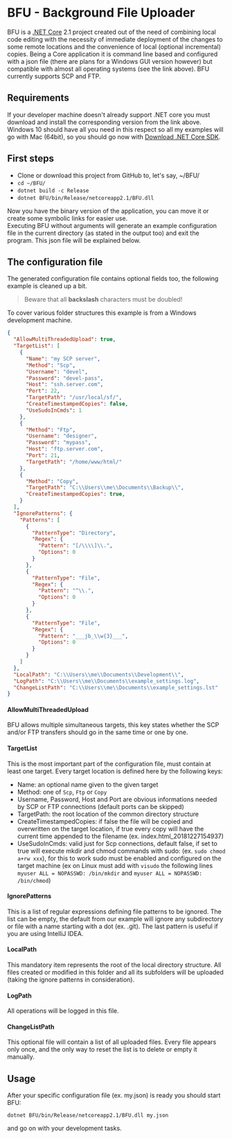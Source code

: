 # BFU - Background File Uploader

BFU is a [.NET Core](https://dotnet.microsoft.com/download) 2.1 project created out of the need of combining local 
code editing with the necessity of immediate deployment of the changes to some remote locations and the convenience 
of local (optional incremental) copies. Being a Core application it is command line based and configured with a 
json file (there are plans for a Windows GUI version however) but compatible with almost all operating systems 
(see the link above). BFU currently supports SCP and FTP.

## Requirements

If your developer machine doesn't already support .NET core you must download and install the corresponding 
version from the link above. Windows 10 should have all you need in this respect so all my examples will go 
with Mac (64bit), so you should go now with 
[Download .NET Core SDK](https://dotnet.microsoft.com/download/thank-you/dotnet-sdk-2.2.101-macos-x64-installer). 

## First steps

 - Clone or download this project from GitHub to, let's say, ~/BFU/
 -  `cd ~/BFU/`
 - `dotnet build -c Release`
 - `dotnet BFU/bin/Release/netcoreapp2.1/BFU.dll`

Now you have the binary version of the application, you can move it or create some symbolic links for easier use.  
Executing BFU without arguments will generate an example configuration file in the current directory 
(as stated in the output too) and exit the program. This json file will be explained below.

## The configuration file

The generated configuration file contains optional fields too, the following example is cleaned up a bit. 
> Beware that all **backslash** characters must be doubled! 

To cover various folder structures this example is from a Windows development machine.

```json
{
  "AllowMultiThreadedUpload": true,
  "TargetList": [
    {
	  "Name": "my SCP server",
      "Method": "Scp",
      "Username": "devel",
      "Password": "devel-pass",
      "Host": "ssh.server.com",
      "Port": 22,
      "TargetPath": "/usr/local/sf/",
      "CreateTimestampedCopies": false,
	  "UseSudoInCmds": 1
    },
    {
      "Method": "Ftp",
      "Username": "designer",
      "Password": "mypass",
      "Host": "ftp.server.com",
      "Port": 21,
      "TargetPath": "/home/www/html/"
    },
    {
      "Method": "Copy",
      "TargetPath": "C:\\Users\\me\\Documents\\Backup\\",
      "CreateTimestampedCopies": true,
    }
  ],
  "IgnorePatterns": {
    "Patterns": [
      {
        "PatternType": "Directory",
        "Regex": {
          "Pattern": "[/\\\\]\\.",
          "Options": 0
        }
      },
      {
        "PatternType": "File",
        "Regex": {
          "Pattern": "^\\.",
          "Options": 0
        }
      },
      {
        "PatternType": "File",
        "Regex": {
          "Pattern": "___jb_\\w{3}___",
          "Options": 0
        }
      }
    ]
  },
  "LocalPath": "C:\\Users\\me\\Documents\\Development\\",
  "LogPath": "C:\\Users\\me\\Documents\\example_settings.log",
  "ChangeListPath": "C:\\Users\\me\\Documents\\example_settings.lst"
}
```

#### AllowMultiThreadedUpload

BFU allows multiple simultaneous targets, this key states whether the SCP and/or FTP transfers should go 
in the same time or one by one.

#### TargetList
This is the most important part of the configuration file, must contain at least one target. 
Every target location is defined here by the following keys:

- Name: an optional name given to the given target
- Method: one of `Scp`, `Ftp` or `Copy`
- Username, Password, Host and Port are obvious informations needed by SCP or FTP connections (default ports can be skipped)
- TargetPath: the root location of the common directory structure
- CreateTimestampedCopies: if false the file will be copied and overwritten on the target location, 
if true every copy will have the current time appended to the filename (ex. index.html_20181227154937)
- UseSudoInCmds: valid just for Scp connections, default false, if set to true will execute mkdir and chmod commands with sudo: 
(ex. `sudo chmod a+rw xxx`), for this to work sudo must be enabled and configured on the target machine (ex on Linux must add with 
`visudo` the following lines `myuser ALL = NOPASSWD: /bin/mkdir` and `myuser ALL = NOPASSWD: /bin/chmod`)

#### IgnorePatterns

This is a list of regular expressions defining file patterns to be ignored. 
The list can be empty, the default from our example will ignore any subdirectory or file with a name starting with a dot (ex. .git).
The last pattern is useful if you are using IntelliJ IDEA.

#### LocalPath

This mandatory item represents the root of the local directory structure. 
All files created or modified in this folder and all its subfolders will be uploaded (taking the ignore patterns in consideration).

#### LogPath

All operations will be logged in this file.

#### ChangeListPath

This optional file will contain a list of all uploaded files. Every file appears only once, 
and the only way to reset the list is to delete or empty it manually.

## Usage

After your specific configuration file (ex. my.json) is ready you should start BFU:

`dotnet BFU/bin/Release/netcoreapp2.1/BFU.dll my.json`

and go on with your development tasks.
